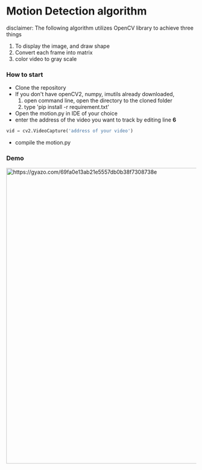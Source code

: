 # Motion Detection algorithm #
disclaimer: The following algorithm utilizes OpenCV library to achieve three things

1. To display the image, and draw shape
2. Convert each frame into matrix
3. color video to gray scale 

### How to start ###
- Clone the repository
- If you don't have openCV2, numpy, imutils already downloaded, 
    1. open command line, open the directory to the cloned folder
    2. type 'pip install -r requirement.txt'
- Open the motion.py in IDE of your choice
- enter the address of the video you want to track by editing line <b>6</b>

```python
vid = cv2.VideoCapture('address of your video')
```
- compile the motion.py 

### Demo ###
<a href="https://gyazo.com/69fa0e13ab21e5557db0b38f7308738e"><img src="https://i.gyazo.com/69fa0e13ab21e5557db0b38f7308738e.gif" alt="https://gyazo.com/69fa0e13ab21e5557db0b38f7308738e" width="782"/></a>